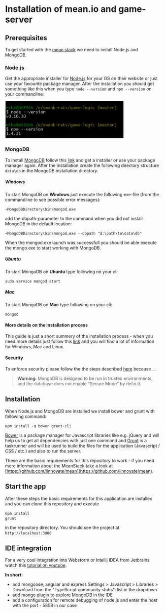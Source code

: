 # Installation of mean.io and game-server

## Prerequisites
To get started with the [mean stack](http://mean.io/) we need to install Node.js and MongoDB.

### Node.js
Get the appropriate installer for [Node.js](http://nodejs.org/) for your OS on their website or just use your favourite package manager. After the installation you should get something like this when you type ```node --version``` and ```npm --version``` on your commandline:

![commandline node and npm](https://raw.githubusercontent.com/swank-rats/game-logic/master/documentation/images/node_npm.png)

### MongoDB
To install [MongoDB](http://docs.mongodb.org) follow this [link](http://www.mongodb.org/downloads) and get a installer or use your package manager again. After the installation create the following directory structure ```data\db``` in the MongoDB installation directory.

##### Windows
To start MongoDB on __Windows__ just execute the following exe-file (from the commandline to see possible error messages):
```
~MongoDBDirectory\bin\mongod.exe
```
add the dbpath-parameter to the command when you did not install MongoDB in the default location:
```
~MongoDBDirectory\bin\mongod.exe --dbpath "d:\path\to\data\db"

```
When the mongod.exe launch was successfull you should be able execute the mongo.exe to start working with MongoDB.

##### Ubuntu
To start MongoDB on __Ubuntu__ type following on your cli:
```
sudo service mongod start
```

##### Mac
To start MongoDB on __Mac__ type following on your cli:
```
mongod
```
  
#### More details on the installation process
This guide is just a short summery of the installation process - when you need more details just follow this [link](http://docs.mongodb.org/manual/installation/) and you will find a lot of information for Windows, Mac and Linux.

#### Security

To enforce security please follow the the steps described [here](http://docs.mongodb.org/manual/security/) because ...
> __Warning:__
> MongoDB is designed to be run in trusted environments, and the database does not enable “Secure Mode” by default.
 

## Installation
When Node.js and MongoDB are installed we install bower and grunt with following command:
```
npm install -g bower grunt-cli
```
[Bower](http://bower.io/) is a package manager for Javascript libraries like e.g. jQuery and will help us to get all dependencies with just one command and [Grunt](http://gruntjs.com/) is a taskrunner and will be used to build the files for the application (Javascript / CSS / etc.) and also to run the server. 

These are the basic requirements for this repository to work - if you need more information about the MeanStack take a look at [https://github.com/linnovate/mean](https://github.com/linnovate/mean).

## Start the app
After these steps the basic requirements for this application are installed and you can clone this repository and execute
```
npm install
grunt
```
in the repository directory. You should see the project at ```http://localhost:3000```


## IDE integration
For a very cool integration into Webstorm or Intellij IDEA from Jetbrains watch this [tutorial on youtube](https://www.youtube.com/watch?v=JnMvok0Yks8).

__In short:__
- add mongoose, angular and express Settings > Javascript > Libraries > Download from the "TypeScript community stubs"-list in the dropdown
- add mongo plugin to explore MongoDB in the IDE
- add a configuration for remote debugging of node.js and enter the host with the port - 5858 in our case

